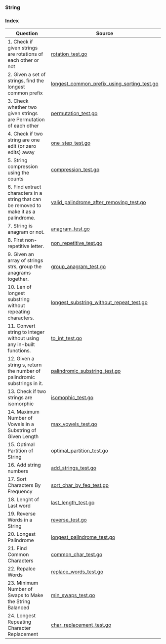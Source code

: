 ### String

### Index
| Question                                                                               | Source                                                                                       |
| -------------------------------------------------------------------------------------- | -------------------------------------------------------------------------------------------- |
| 1. Check if given strings are rotations of each other or not                           | [rotation_test.go](./rotation_test.go)                                                       |
| 2. Given a set of strings, find the longest common prefix                              | [longest_common_prefix_using_sorting_test.go](./longest_common_prefix_using_sorting_test.go) |
| 3. Check whether two given strings are Permutation of each other                       | [permutation_test.go](./permutation_test.go)                                                 |
| 4. Check if two string are one edit (or zero edits) away                               | [one_step_test.go](./one_step_test.go)                                                       |
| 5. String compression using the counts                                                 | [compression_test.go](./compression_test.go)                                                 |
| 6. Find extract characters in a string that can be removed to make it as a palindrome. | [valid_palindrome_after_removing_test.go](./valid_palindrome_after_removing_test.go)         |
| 7. String is anagram or not.                                                           | [anagram_test.go](./anagram_test.go)                                                         |
| 8. First non-repetitive letter.                                                        | [non_repetitive_test.go](./non_repetitive_test.go)                                           |
| 9. Given an array of strings strs, group the anagrams together.                        | [group_anagram_test.go](./group_anagram_test.go)                                             |
| 10. Len of longest substring without repeating characters.                             | [longest_substring_without_repeat_test.go](./longest_substring_without_repeat_test.go)       |
| 11. Convert string to integer without using any in-built functions.                    | [to_int_test.go](./to_int_test.go)                                                           |
| 12. Given a string s, return the number of palindromic substrings in it.               | [palindromic_substring_test.go](./palindromic_substring_test.go)                             |
| 13. Check if two strings are isomorphic                                                | [isomophic_test.go](./isomophic_test.go)                                                     |
| 14. Maximum Number of Vowels in a Substring of Given Length                            | [max_vowels_test.go](./max_vowels_test.go)                                                   |
| 15. Optimal Partition of String                                                        | [optimal_partition_test.go](./optimal_partition_test.go)                                     |
| 16. Add string numbers                                                                 | [add_strings_test.go](./add_strings_test.go)                                                 |
| 17. Sort Characters By Frequency                                                       | [sort_char_by_feq_test.go](./sort_char_by_feq_test.go)                                       |
| 18. Lenght of Last word                                                                | [last_length_test.go](./last_length_test.go)                                                 |
| 19. Reverse Words in a String                                                          | [reverse_test.go](./reverse_test.go)                                                         |
| 20. Longest Palindrome                                                                 | [longest_palindrome_test.go](./longest_palindrome_test.go)                                   |
| 21. Find Common Characters                                                             | [common_char_test.go](./common_char_test.go)                                                 |
| 22. Repalce Words                                                                      | [replace_words_test.go](./replace_words_test.go)                                             |
| 23. Minimum Number of Swaps to Make the String Balanced                                | [min_swaps_test.go](./min_swaps_test.go)                                                     |
| 24. Longest Repeating Character Replacement                                            | [char_replacement_test.go](./char_replacement_test.go)                                              |
